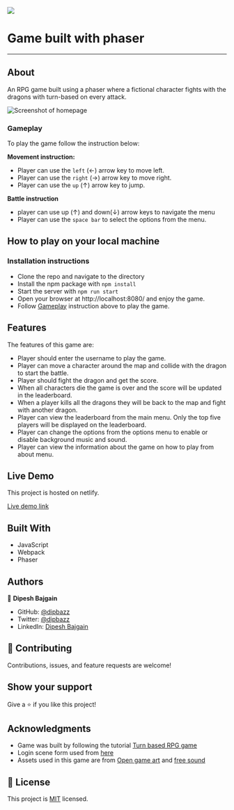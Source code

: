 ![](https://img.shields.io/badge/Microverse-blueviolet)

# Game built with phaser
---
## About

An RPG game built using a phaser where a fictional character fights with the dragons with turn-based on every attack.

![Screenshot of homepage](./game-play.gif)

### Gameplay

To play the game follow the instruction below:

**Movement instruction:**
- Player can use the `left` (&#8592;) arrow key to move left.
- Player can use the `right` (&#8594;) arrow key to move right.
- Player can use the `up` (&#8593;) arrow key to jump.

**Battle instruction**
- player can use up (&#8593;) and down(&#8595;) arrow keys to navigate the menu
- Player can use the `space bar` to select the options from the menu.


## How to play on your local machine

### Installation instructions

- Clone the repo and navigate to the directory
- Install the npm package with `npm install`
- Start the server with `npm run start`
- Open your browser at http://localhost:8080/ and enjoy the game.
- Follow [Gameplay](#gameplay) instruction above to play the game.
## Features

The features of this game are:

- Player should enter the username to play the game.
- Player can move a character around the map and collide with the dragon to start the battle.
- Player should fight the dragon and get the score.
- When all characters die the game is over and the score will be updated in the leaderboard.
- When a player kills all the dragons they will be back to the map and fight with another dragon.
- Player can view the leaderboard from the main menu. Only the top five players will be displayed on the leaderboard.
- Player can change the options from the options menu to enable or disable background music and sound.
- Player can view the information about the game on how to play from about menu.


## Live Demo

This project is hosted on netlify.

[Live demo link]()

## Built With

- JavaScript
- Webpack
- Phaser

## Authors

👤 **Dipesh Bajgain**

- GitHub: [@dipbazz](https://github.com/dipbazz)
- Twitter: [@dipbazz](https://twitter.com/dipbazz)
- LinkedIn: [Dipesh Bajgain](https://www.linkedin.com/in/dipbazz/)

## 🤝 Contributing

Contributions, issues, and feature requests are welcome!

## Show your support

Give a ⭐️ if you like this project!

## Acknowledgments

- Game was built by following the tutorial [Turn based RPG game](https://gamedevacademy.org/how-to-create-a-turn-based-rpg-game-in-phaser-3-part-1/)
- Login scene form used from [here](https://github.com/photonstorm/phaser3-examples/blob/master/public/assets/text/loginform.html)
- Assets used in this game are from [Open game art](https://opengameart.org/) and [free sound](https://freesound.org/)

## 📝 License

This project is [MIT](./LICENSE) licensed.
